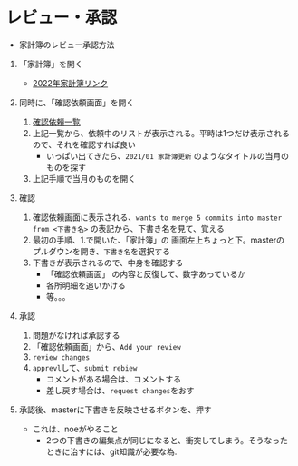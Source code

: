 レビュー・承認
===

* 家計簿のレビュー承認方法

1. 「家計簿」を開く
	* [2022年家計簿リンク](https://github.com/hinoshiba/iCH1family/blob/master/docs/AccountBook/reports/2022/var/report/2022.md)
2. 同時に、「確認依頼画面」を開く
	1. [確認依頼一覧](https://github.com/hinoshiba/iCH1family/pulls)
	2. 上記一覧から、依頼中のリストが表示される。平時は1つだけ表示されるので、それを確認すれば良い
		* いっぱい出てきたら、`2021/01 家計簿更新` のようなタイトルの当月のものを探す
	3. 上記手順で当月のものを開く
3. 確認
	1. 確認依頼画面に表示される、`wants to merge 5 commits into master from <下書き名>` の表記から、下書き名を見て、覚える
	2. 最初の手順、1.で開いた、「家計簿」の 画面左上ちょっと下。masterのプルダウンを開き、`下書き名`を選択する
	3. 下書きが表示されるので、中身を確認する
		* 「確認依頼画面」 の内容と反復して、数字あっているか
		* 各所明細を追いかける
		* 等。。。
4. 承認
	1. 問題がなければ承認する
	2. 「確認依頼画面」から、`Add your review`
	3. `review changes`
	4. `apprevl`して、`submit rebiew`
		* コメントがある場合は、コメントする
		* 差し戻す場合は、`request changes`をおす
	
5. 承認後、masterに下書きを反映させるボタンを、押す
	* これは、noeがやること
		* 2つの下書きの編集点が同じになると、衝突してしまう。そうなったときに治すには、git知識が必要な為.

